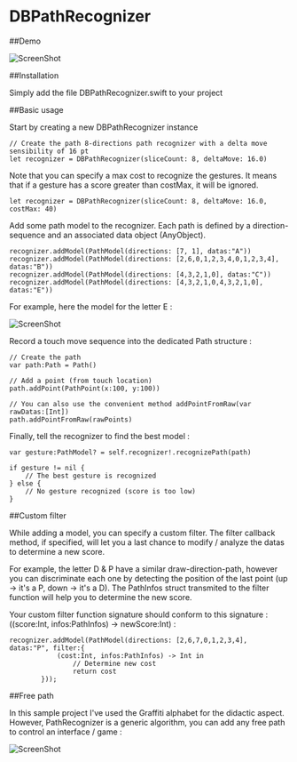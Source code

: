 DBPathRecognizer
================

##Demo

![ScreenShot](https://raw.github.com/didierbrun/DBPathRecognizer/master/Assets/screencast.gif)

##Installation

Simply add the file DBPathRecognizer.swift to your project

##Basic usage

Start by creating a new DBPathRecognizer instance

```
// Create the path 8-directions path recognizer with a delta move sensibility of 16 pt
let recognizer = DBPathRecognizer(sliceCount: 8, deltaMove: 16.0)
```

Note that you can specify a max cost to recognize the gestures. It means that if a gesture has a score greater than costMax, it will be ignored. 

```
let recognizer = DBPathRecognizer(sliceCount: 8, deltaMove: 16.0, costMax: 40)
```

Add some path model to the recognizer.
Each path is defined by a direction-sequence and an associated data object (AnyObject).

```
recognizer.addModel(PathModel(directions: [7, 1], datas:"A"))
recognizer.addModel(PathModel(directions: [2,6,0,1,2,3,4,0,1,2,3,4], datas:"B"))
recognizer.addModel(PathModel(directions: [4,3,2,1,0], datas:"C"))
recognizer.addModel(PathModel(directions: [4,3,2,1,0,4,3,2,1,0], datas:"E"))
```

For example, here the model for the letter E :

![ScreenShot](https://raw.github.com/didierbrun/DBPathRecognizer/master/Assets/directions.png)

Record a touch move sequence into the dedicated Path structure :

```
// Create the path
var path:Path = Path()

// Add a point (from touch location)
path.addPoint(PathPoint(x:100, y:100)) 

// You can also use the convenient method addPointFromRaw(var rawDatas:[Int])
path.addPointFromRaw(rawPoints)
```

Finally, tell the recognizer to find the best model :

```
var gesture:PathModel? = self.recognizer!.recognizePath(path)
        
if gesture != nil {
    // The best gesture is recognized
} else {
    // No gesture recognized (score is too low)
}
```

##Custom filter

While adding a model, you can specify a custom filter. The filter callback method, if specified, will let you a last chance to modify / analyze the datas to determine a new score.

For example, the letter D & P have a similar draw-direction-path, however you can discriminate each one by detecting the position of the last point (up -> it's a P, down -> it's a D). The PathInfos struct transmited to the filter function will help you to determine the new score.

Your custom filter function signature should conform to this signature : ((score:Int, infos:PathInfos) -> newScore:Int) :

```
recognizer.addModel(PathModel(directions: [2,6,7,0,1,2,3,4], datas:"P", filter:{
            (cost:Int, infos:PathInfos) -> Int in
                // Determine new cost
                return cost
        }));
```

##Free path

In this sample project I've used the Graffiti alphabet for the didactic aspect. However, PathRecognizer is a generic algorithm, you can add any free path to control an interface / game :

![ScreenShot](https://raw.github.com/didierbrun/DBPathRecognizer/master/Assets/other_moves.png)







